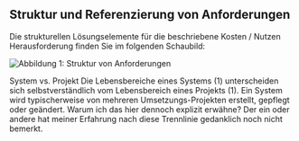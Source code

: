 ## Struktur und Referenzierung von Anforderungen
Die strukturellen Lösungselemente für die beschriebene Kosten / Nutzen Herausforderung finden Sie im folgenden Schaubild:

![Abbildung 1: Struktur von Anforderungen][structure]

[structure]: ReferenzenAufAnforderungenMitNummernGedreht.png "Abbildung 1: Struktur von Anforderungen"

System vs. Projekt
Die Lebensbereiche  eines Systems (1) unterscheiden sich selbstverständlich vom Lebensbereich eines Projekts (1). Ein System wird typischerweise von mehreren Umsetzungs-Projekten erstellt, gepflegt oder geändert.
Warum ich das hier dennoch explizit erwähne? Der ein oder andere hat meiner Erfahrung nach diese Trennlinie gedanklich noch nicht bemerkt.